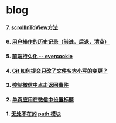 # blog

 
#### 7. [scrollInToView方法](https://github.com/Liqihan/blog/issues/8)
#### 6. [用户操作的历史记录（前进，后退，清空）](https://github.com/Liqihan/blog/issues/7)
#### 5. [前端持久化 -- evercookie](https://github.com/Liqihan/blog/issues/5)
#### 4. [Git 如何提交只改了文件名大小写的变更？](https://github.com/Liqihan/blog/issues/4)
#### 3. [控制微信中点击返回事件](https://github.com/Liqihan/blog/issues/3)
#### 2. [单页应用在微信中设置标题](https://github.com/Liqihan/blog/issues/2)
#### 1. [无处不在的 path 模块](https://github.com/Liqihan/blog/issues/1)
